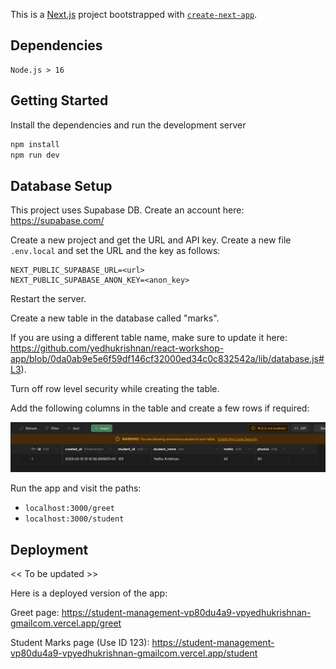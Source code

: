 This is a [Next.js](https://nextjs.org/) project bootstrapped with [`create-next-app`](https://github.com/vercel/next.js/tree/canary/packages/create-next-app).

## Dependencies

```
Node.js > 16
```

## Getting Started

Install the dependencies and run the development server

```bash
npm install
npm run dev
```

## Database Setup

This project uses Supabase DB. Create an account here: https://supabase.com/

Create a new project and get the URL and API key. Create a new file `.env.local` and set the URL and the key as follows:

```
NEXT_PUBLIC_SUPABASE_URL=<url>
NEXT_PUBLIC_SUPABASE_ANON_KEY=<anon_key>
```

Restart the server.

Create a new table in the database called "marks". 

If you are using a different table name, make sure to update it here: https://github.com/yedhukrishnan/react-workshop-app/blob/0da0ab9e5e6f59df146cf32000ed34c0c832542a/lib/database.js#L3). 

Turn off row level security while creating the table.

Add the following columns in the table and create a few rows if required:

![image](https://raw.githubusercontent.com/yedhukrishnan/react-workshop-app/main/images/table.png)

Run the app and visit the paths: 

- `localhost:3000/greet`
- `localhost:3000/student`

## Deployment

<< To be updated >>

Here is a deployed version of the app:

Greet page: https://student-management-vp80du4a9-vpyedhukrishnan-gmailcom.vercel.app/greet

Student Marks page (Use ID 123): https://student-management-vp80du4a9-vpyedhukrishnan-gmailcom.vercel.app/student
